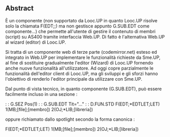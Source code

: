 ## Abstract

È un componente (non supportato da Looc.UP in quanto Looc.UP risolve solo la chiamata F(EDT;;) ma non gestisce appunto G.SUB.EDT come componente...) che permette all'utente di gestire il contenuto di membri (script) su AS400 tramite interfaccia Web.UP.
Di fatto è l'alternativa Web.UP al wizard (editor) di Looc.UP.

Si tratta di un componente web di terze parte (codemirror.net) esteso ed integrato in Web.UP per implementare le funzionalità richieste da Sme.UP, al fine di sostituire gradualmente l'editor (Wizard) di Looc.UP fornendo anche nuove funzionalità all'utilizzatore.
Ad oggi copre parzialmente le funzionalità dell'editor client di Looc.UP, ma gli sviluppi e gli sforzi hanno l'obiettivo di renderlo l'editor principale da utilizzare con Sme.UP.

Dal punto di vista tecnico, in quanto componente (G.SUB.EDT), può essere facilmente incluso in una sezione : 

  :  : G.SEZ Pos(1)
  :  : G.SUB.EDT Tit="..."
  :  : D.FUN.STD F(EDT;\*EDTLET;LET) 1(MB;[file];[membro]) 2(OJ;\*LIB;[libreria])

oppure richiamato dallo spotlight secondo la forma canonica : 

 F(EDT;\*EDTLET;LET) 1(MB;[file];[membro]) 2(OJ;\*LIB;[libreria])

